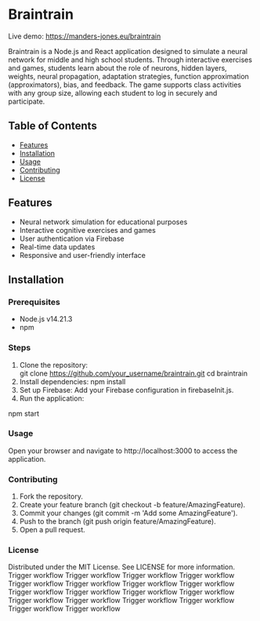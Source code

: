 # Braintrain

Live demo:  https://manders-jones.eu/braintrain

Braintrain is a Node.js and React application designed to simulate a neural network for middle and high school students. Through interactive exercises and games, students learn about the role of neurons, hidden layers, weights, neural propagation, adaptation strategies, function approximation (approximators), bias, and feedback. The game supports class activities with any group size, allowing each student to log in securely and participate.

## Table of Contents
- [Features](#features)
- [Installation](#installation)
- [Usage](#usage)
- [Contributing](#contributing)
- [License](#license)

## Features
- Neural network simulation for educational purposes
- Interactive cognitive exercises and games
- User authentication via Firebase
- Real-time data updates
- Responsive and user-friendly interface

## Installation

### Prerequisites
- Node.js v14.21.3
- npm

### Steps
1. Clone the repository:   
   git clone https://github.com/your_username/braintrain.git
   cd braintrain
2. Install dependencies:
   npm install
3. Set up Firebase: Add your Firebase configuration in firebaseInit.js.
4. Run the application:

npm start

### Usage
Open your browser and navigate to http://localhost:3000 to access the application.

### Contributing
1. Fork the repository.
2. Create your feature branch (git checkout -b feature/AmazingFeature).
3. Commit your changes (git commit -m 'Add some AmazingFeature').
4. Push to the branch (git push origin feature/AmazingFeature).
5. Open a pull request.

### License
Distributed under the MIT License. See LICENSE for more information.
Trigger workflow
Trigger workflow
Trigger workflow
Trigger workflow
Trigger workflow
Trigger workflow
Trigger workflow
Trigger workflow
Trigger workflow
Trigger workflow
Trigger workflow
Trigger workflow
Trigger workflow
Trigger workflow
Trigger workflow
Trigger workflow
Trigger workflow
Trigger workflow

